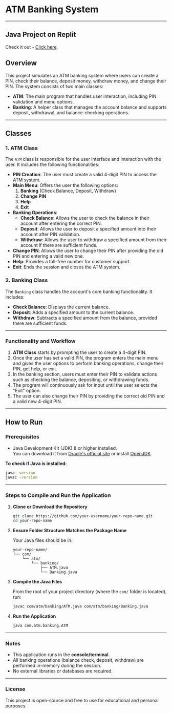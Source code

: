 # **ATM Banking System**

---
## Java Project on Replit

Check it out - [Click here](https://replit.com/@arunsaijaladan1/ATMBankingApp?v=1).
## **Overview**

This project simulates an ATM banking system where users can create a PIN, check their balance, deposit money, withdraw money, and change their PIN. The system consists of two main classes:

- **ATM**: The main program that handles user interaction, including PIN validation and menu options.
- **Banking**: A helper class that manages the account balance and supports deposit, withdrawal, and balance-checking operations.

---

## **Classes**

### **1. ATM Class**

The `ATM` class is responsible for the user interface and interaction with the user. It includes the following functionalities:

- **PIN Creation**: The user must create a valid 4-digit PIN to access the ATM system.
- **Main Menu**: Offers the user the following options:
  1. **Banking** (Check Balance, Deposit, Withdraw)
  2. **Change PIN**
  3. **Help**
  4. **Exit**
- **Banking Operations**:
  - **Check Balance**: Allows the user to check the balance in their account after entering the correct PIN.
  - **Deposit**: Allows the user to deposit a specified amount into their account after PIN validation.
  - **Withdraw**: Allows the user to withdraw a specified amount from their account if there are sufficient funds.
- **Change PIN**: Allows the user to change their PIN after providing the old PIN and entering a valid new one.
- **Help**: Provides a toll-free number for customer support.
- **Exit**: Ends the session and closes the ATM system.

### **2. Banking Class**

The `Banking` class handles the account's core banking functionality. It includes:

- **Check Balance**: Displays the current balance.
- **Deposit**: Adds a specified amount to the current balance.
- **Withdraw**: Subtracts a specified amount from the balance, provided there are sufficient funds.

---

### **Functionality and Workflow**

1. **ATM Class** starts by prompting the user to create a 4-digit PIN.
2. Once the user has set a valid PIN, the program enters the main menu and gives the user options to perform banking operations, change their PIN, get help, or exit.
3. In the banking section, users must enter their PIN to validate actions such as checking the balance, depositing, or withdrawing funds.
4. The program will continuously ask for input until the user selects the "Exit" option.
5. The user can also change their PIN by providing the correct old PIN and a valid new 4-digit PIN.

---
## **How to Run**

### **Prerequisites**

- Java Development Kit (JDK) 8 or higher installed.  
  You can download it from [Oracle's official site](https://www.oracle.com/java/technologies/javase-downloads.html) or install [OpenJDK](https://openjdk.org/install/).

**To check if Java is installed:**
```bash
java -version
javac -version
```

---

### **Steps to Compile and Run the Application**

1. **Clone or Download the Repository**
   ```bash
   git clone https://github.com/your-username/your-repo-name.git
   cd your-repo-name
   ```

2. **Ensure Folder Structure Matches the Package Name**

   Your Java files should be in:
   ```
   your-repo-name/
   └── com/
       └── atm/
           └── banking/
               ├── ATM.java
               └── Banking.java
   ```

3. **Compile the Java Files**

   From the root of your project directory (where the `com/` folder is located), run:
   ```bash
   javac com/atm/banking/ATM.java com/atm/banking/Banking.java
   ```

4. **Run the Application**
   ```bash
   java com.atm.banking.ATM
   ```

---

### **Notes**

- This application runs in the **console/terminal**.
- All banking operations (balance check, deposit, withdraw) are performed in-memory during the session.
- No external libraries or databases are required.
---
### **License**

This project is open-source and free to use for educational and personal purposes.
